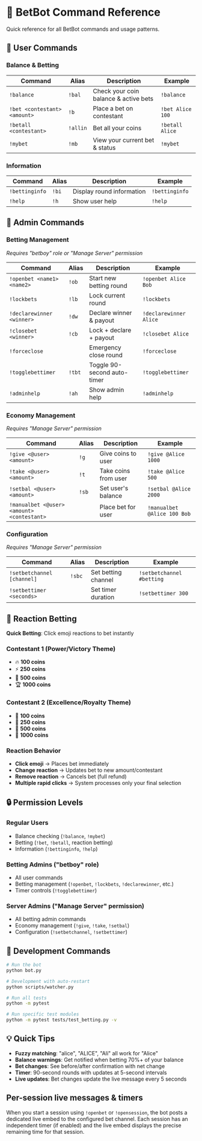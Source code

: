 # 🎯 BetBot Command Reference

Quick reference for all BetBot commands and usage patterns.

## 👤 User Commands

### Balance & Betting
| Command | Alias | Description | Example |
|---------|-------|-------------|---------|
| `!balance` | `!bal` | Check your coin balance & active bets | `!balance` |
| `!bet <contestant> <amount>` | `!b` | Place a bet on contestant | `!bet Alice 100` |
| `!betall <contestant>` | `!allin` | Bet all your coins | `!betall Alice` |
| `!mybet` | `!mb` | View your current bet & status | `!mybet` |

### Information
| Command | Alias | Description | Example |
|---------|-------|-------------|---------|
| `!bettinginfo` | `!bi` | Display round information | `!bettinginfo` |
| `!help` | `!h` | Show user help | `!help` |

## 🔧 Admin Commands

### Betting Management
*Requires "betboy" role or "Manage Server" permission*

| Command | Alias | Description | Example |
|---------|-------|-------------|---------|
| `!openbet <name1> <name2>` | `!ob` | Start new betting round | `!openbet Alice Bob` |
| `!lockbets` | `!lb` | Lock current round | `!lockbets` |
| `!declarewinner <winner>` | `!dw` | Declare winner & payout | `!declarewinner Alice` |
| `!closebet <winner>` | `!cb` | Lock + declare + payout | `!closebet Alice` |
| `!forceclose` | | Emergency close round | `!forceclose` |
| `!togglebettimer` | `!tbt` | Toggle 90-second auto-timer | `!togglebettimer` |
| `!adminhelp` | `!ah` | Show admin help | `!adminhelp` |

### Economy Management
*Requires "Manage Server" permission*

| Command | Alias | Description | Example |
|---------|-------|-------------|---------|
| `!give <@user> <amount>` | `!g` | Give coins to user | `!give @Alice 1000` |
| `!take <@user> <amount>` | `!t` | Take coins from user | `!take @Alice 500` |
| `!setbal <@user> <amount>` | `!sb` | Set user's balance | `!setbal @Alice 2000` |
| `!manualbet <@user> <amount> <contestant>` | | Place bet for user | `!manualbet @Alice 100 Bob` |

### Configuration
*Requires "Manage Server" permission*

| Command | Alias | Description | Example |
|---------|-------|-------------|---------|
| `!setbetchannel [channel]` | `!sbc` | Set betting channel | `!setbetchannel #betting` |
| `!setbettimer <seconds>` | | Set timer duration | `!setbettimer 300` |

## 🎯 Reaction Betting

**Quick Betting**: Click emoji reactions to bet instantly

### Contestant 1 (Power/Victory Theme)
- 🔥 **100 coins**
- ⚡ **250 coins** 
- 💪 **500 coins**
- 🏆 **1000 coins**

### Contestant 2 (Excellence/Royalty Theme)
- 🌟 **100 coins**
- 💎 **250 coins**
- 🚀 **500 coins**
- 👑 **1000 coins**

### Reaction Behavior
- **Click emoji** → Places bet immediately
- **Change reaction** → Updates bet to new amount/contestant
- **Remove reaction** → Cancels bet (full refund)
- **Multiple rapid clicks** → System processes only your final selection

## 🔒 Permission Levels

### Regular Users
- Balance checking (`!balance`, `!mybet`)
- Betting (`!bet`, `!betall`, reaction betting)
- Information (`!bettinginfo`, `!help`)

### Betting Admins ("betboy" role)
- All user commands
- Betting management (`!openbet`, `!lockbets`, `!declarewinner`, etc.)
- Timer controls (`!togglebettimer`)

### Server Admins ("Manage Server" permission)
- All betting admin commands
- Economy management (`!give`, `!take`, `!setbal`)
- Configuration (`!setbetchannel`, `!setbettimer`)

## 🚀 Development Commands

```bash
# Run the bot
python bot.py

# Development with auto-restart
python scripts/watcher.py

# Run all tests
python -m pytest

# Run specific test modules
python -m pytest tests/test_betting.py -v
```

## 💡 Quick Tips

- **Fuzzy matching**: "alice", "ALICE", "Ali" all work for "Alice"
- **Balance warnings**: Get notified when betting 70%+ of your balance
- **Bet changes**: See before/after confirmation with net change
- **Timer**: 90-second rounds with updates at 5-second intervals
- **Live updates**: Bet changes update the live message every 5 seconds

Per-session live messages & timers
---------------------------------
When you start a session using `!openbet` or `!opensession`, the bot posts a dedicated live embed to the configured bet channel. Each session has an independent timer (if enabled) and the live embed displays the precise remaining time for that session.